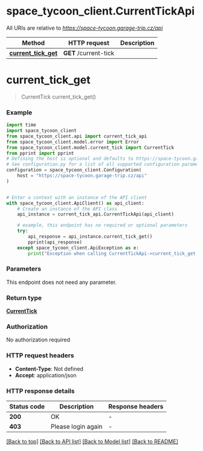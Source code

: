 # space_tycoon_client.CurrentTickApi

All URIs are relative to *https://space-tycoon.garage-trip.cz/api*

Method | HTTP request | Description
------------- | ------------- | -------------
[**current_tick_get**](CurrentTickApi.md#current_tick_get) | **GET** /current-tick | 


# **current_tick_get**
> CurrentTick current_tick_get()



### Example


```python
import time
import space_tycoon_client
from space_tycoon_client.api import current_tick_api
from space_tycoon_client.model.error import Error
from space_tycoon_client.model.current_tick import CurrentTick
from pprint import pprint
# Defining the host is optional and defaults to https://space-tycoon.garage-trip.cz/api
# See configuration.py for a list of all supported configuration parameters.
configuration = space_tycoon_client.Configuration(
    host = "https://space-tycoon.garage-trip.cz/api"
)


# Enter a context with an instance of the API client
with space_tycoon_client.ApiClient() as api_client:
    # Create an instance of the API class
    api_instance = current_tick_api.CurrentTickApi(api_client)

    # example, this endpoint has no required or optional parameters
    try:
        api_response = api_instance.current_tick_get()
        pprint(api_response)
    except space_tycoon_client.ApiException as e:
        print("Exception when calling CurrentTickApi->current_tick_get: %s\n" % e)
```


### Parameters
This endpoint does not need any parameter.

### Return type

[**CurrentTick**](CurrentTick.md)

### Authorization

No authorization required

### HTTP request headers

 - **Content-Type**: Not defined
 - **Accept**: application/json


### HTTP response details

| Status code | Description | Response headers |
|-------------|-------------|------------------|
**200** | OK |  -  |
**403** | Please login again |  -  |

[[Back to top]](#) [[Back to API list]](../README.md#documentation-for-api-endpoints) [[Back to Model list]](../README.md#documentation-for-models) [[Back to README]](../README.md)

